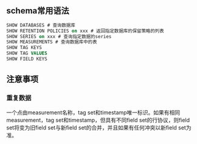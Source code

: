 ## schema常用语法

~~~ sql
SHOW DATABASES # 查询数据库
SHOW RETENTION POLICIES on xxx # 返回指定数据库的保留策略的列表
SHOW SERIES on xxx # 查询指定数据的series
SHOW MEASUREMENTS # 查询数据库中的表
SHOW TAG KEYS 
SHOW TAG VALUES 
SHOW FIELD KEYS 
~~~



## 注意事项

### 重复数据

一个点由measurement名称，tag set和timestamp唯一标识。如果有相同measurement，tag set和timestamp，但具有不同field set的行协议，则field set将变为旧field set与新field set的合并，并且如果有任何冲突以新field set为准。

